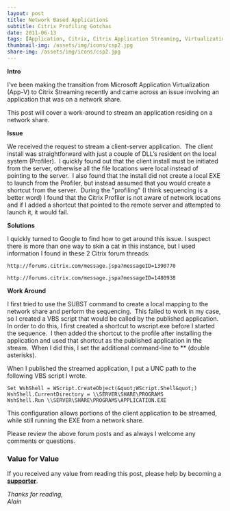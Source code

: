 ```yaml
---
layout: post
title: Network Based Applications
subtitle: Citrix Profiling Gotchas
date: 2011-06-13
tags: [Application, Citrix, Citrix Application Streaming, Virtualization]
thumbnail-img: /assets/img/icons/csp2.jpg
share-img: /assets/img/icons/csp2.jpg
---
```

<strong>Intro</strong>

I’ve been making the transition from Microsoft Application Virtualization (App-V) to Citrix Streaming recently and came across an issue involving an application that was on a network share.

This post will cover a work-around to stream an application residing on a network share.

<strong>Issue</strong>

We received the request to stream a client-server application.  The client install was straightforward with just a couple of DLL’s resident on the local system (Profiler).  I quickly found out that the client install must be initiated from the server, otherwise all the file locations were local instead of pointing to the server.  I also found that the install did not create a local EXE to launch from the Profiler, but instead assumed that you would create a shortcut from the server.  During the "profiling" (I think sequencing is a better word) I found that the Citrix Profiler is not aware of network locations and if I added a shortcut that pointed to the remote server and attempted to launch it, it would fail.

<strong>Solutions</strong>

I quickly turned to Google to find how to get around this issue. I suspect there is more than one way to skin a cat in this instance, but I used information I found in these 2 Citrix forum threads:

`http://forums.citrix.com/message.jspa?messageID=1390770`

`http://forums.citrix.com/message.jspa?messageID=1480938`

<strong>Work Around</strong>

I first tried to use the SUBST command to create a local mapping to the network share and perform the sequencing.  This failed to work in my case, so I created a VBS script that would be called by the published application.  In order to do this, I first created a shortcut to wscript.exe before I started the sequence.  I then added the shortcut to the profile after installing the application and used that shortcut as the published application in the stream.  When I did this, I set the additional command-line to ** (double asterisks).

When I published the streamed application, I put a UNC path to the following VBS script I wrote.

```
Set WshShell = WScript.CreateObject(&quot;WScript.Shell&quot;)
WshShell.CurrentDirectory = \\SERVER\SHARE\PROGRAMS
WshShell.Run \\SERVER\SHARE\PROGRAMS\APPLICATION.EXE
```

This configuration allows portions of the client application to be streamed, while still running the EXE from a network share.

Please review the above forum posts and as always I welcome any comments or questions.

### Value for Value
If you received any value from reading this post, please help by becoming a [**supporter**](https://www.paypal.com/donate?hosted_button_id=73HNLGA2SGLLU).

*Thanks for reading,*  
*Alain*